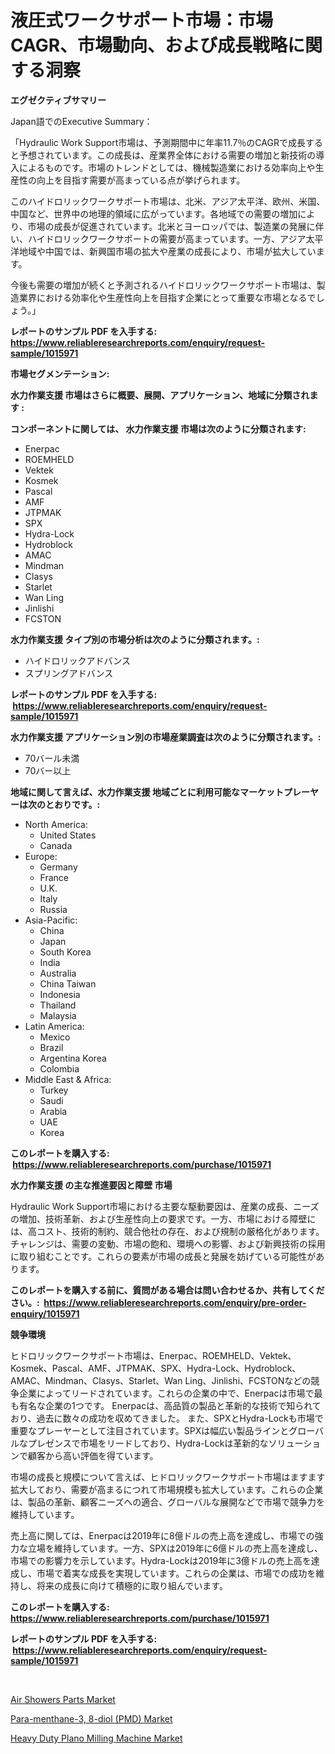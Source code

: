 <p><h1>液圧式ワークサポート市場：市場CAGR、市場動向、および成長戦略に関する洞察</h1></p><p><strong>エグゼクティブサマリー</strong></p>
<p><p>Japan語でのExecutive Summary：</p><p>「Hydraulic Work Support市場は、予測期間中に年率11.7％のCAGRで成長すると予想されています。この成長は、産業界全体における需要の増加と新技術の導入によるものです。市場のトレンドとしては、機械製造業における効率向上や生産性の向上を目指す需要が高まっている点が挙げられます。</p><p>このハイドロリックワークサポート市場は、北米、アジア太平洋、欧州、米国、中国など、世界中の地理的領域に広がっています。各地域での需要の増加により、市場の成長が促進されています。北米とヨーロッパでは、製造業の発展に伴い、ハイドロリックワークサポートの需要が高まっています。一方、アジア太平洋地域や中国では、新興国市場の拡大や産業の成長により、市場が拡大しています。</p><p>今後も需要の増加が続くと予測されるハイドロリックワークサポート市場は、製造業界における効率化や生産性向上を目指す企業にとって重要な市場となるでしょう。」</p></p>
<p><strong>レポートのサンプル PDF を入手する: <a href="https://www.reliableresearchreports.com/enquiry/request-sample/1015971">https://www.reliableresearchreports.com/enquiry/request-sample/1015971</a></strong></p>
<p><strong>市場セグメンテーション:</strong></p>
<p><strong> 水力作業支援 市場はさらに概要、展開、アプリケーション、地域に分類されます :</strong></p>
<p><strong>コンポーネントに関しては、 水力作業支援 市場は次のように分類されます: &nbsp;</strong></p>
<p><ul><li>Enerpac</li><li>ROEMHELD</li><li>Vektek</li><li>Kosmek</li><li>Pascal</li><li>AMF</li><li>JTPMAK</li><li>SPX</li><li>Hydra-Lock</li><li>Hydroblock</li><li>AMAC</li><li>Mindman</li><li>Clasys</li><li>Starlet</li><li>Wan Ling</li><li>Jinlishi</li><li>FCSTON</li></ul></p>
<p><strong> 水力作業支援 タイプ別の市場分析は次のように分類されます。:</strong></p>
<p><ul><li>ハイドロリックアドバンス</li><li>スプリングアドバンス</li></ul></p>
<p><strong>レポートのサンプル PDF を入手する: &nbsp;<a href="https://www.reliableresearchreports.com/enquiry/request-sample/1015971">https://www.reliableresearchreports.com/enquiry/request-sample/1015971</a></strong></p>
<p><strong> 水力作業支援 アプリケーション別の市場産業調査は次のように分類されます。:</strong></p>
<p><ul><li>70バール未満</li><li>70バー以上</li></ul></p>
<p><strong>地域に関して言えば、水力作業支援 地域ごとに利用可能なマーケットプレーヤーは次のとおりです。:</strong></p>
<p><ul>
    <li>
        North America:
        <ul>
            <li>United States</li>
            <li>Canada</li>
        </ul>
    </li>
    <li>
        Europe:
        <ul>
            <li>Germany</li>
            <li>France</li>
            <li>U.K.</li>
            <li>Italy</li>
            <li>Russia</li>
        </ul>
    </li>
    <li>
        Asia-Pacific:
        <ul>
            <li>China</li>
            <li>Japan</li>
            <li>South Korea</li>
            <li>India</li>
            <li>Australia</li>
            <li>China Taiwan</li>
            <li>Indonesia</li>
            <li>Thailand</li>
            <li>Malaysia</li>
        </ul>
    </li>
    <li>
        Latin America:
        <ul>
            <li>Mexico</li>
            <li>Brazil</li>
            <li>Argentina Korea</li>
            <li>Colombia</li>
        </ul>
    </li>
    <li>
        Middle East & Africa:
        <ul>
            <li>Turkey</li>
            <li>Saudi</li>
            <li>Arabia</li>
            <li>UAE</li>
            <li>Korea</li>
        </ul>
    </li>
    </ul></p>
<p><strong>このレポートを購入する: &nbsp;<a href="https://www.reliableresearchreports.com/purchase/1015971">https://www.reliableresearchreports.com/purchase/1015971</a></strong></p>
<p><strong>水力作業支援 の主な推進要因と障壁 市場</strong></p>
<p><p>Hydraulic Work Support市場における主要な駆動要因は、産業の成長、ニーズの増加、技術革新、および生産性向上の要求です。一方、市場における障壁には、高コスト、技術的制約、競合他社の存在、および規制の厳格化があります。チャレンジは、需要の変動、市場の飽和、環境への影響、および新興技術の採用に取り組むことです。これらの要素が市場の成長と発展を妨げている可能性があります。</p></p>
<p><strong>このレポートを購入する前に、質問がある場合は問い合わせるか、共有してください。:&nbsp; <a href="https://www.reliableresearchreports.com/enquiry/pre-order-enquiry/1015971">https://www.reliableresearchreports.com/enquiry/pre-order-enquiry/1015971</a></strong></p>
<p><strong>競争環境</strong></p>
<p><p>ヒドロリックワークサポート市場は、Enerpac、ROEMHELD、Vektek、Kosmek、Pascal、AMF、JTPMAK、SPX、Hydra-Lock、Hydroblock、AMAC、Mindman、Clasys、Starlet、Wan Ling、Jinlishi、FCSTONなどの競争企業によってリードされています。これらの企業の中で、Enerpacは市場で最も有名な企業の1つです。 Enerpacは、高品質の製品と革新的な技術で知られており、過去に数々の成功を収めてきました。 また、SPXとHydra-Lockも市場で重要なプレーヤーとして注目されています。SPXは幅広い製品ラインとグローバルなプレゼンスで市場をリードしており、Hydra-Lockは革新的なソリューションで顧客から高い評価を得ています。</p><p>市場の成長と規模について言えば、ヒドロリックワークサポート市場はますます拡大しており、需要が高まるにつれて市場規模も拡大しています。これらの企業は、製品の革新、顧客ニーズへの適合、グローバルな展開などで市場で競争力を維持しています。</p><p>売上高に関しては、Enerpacは2019年に8億ドルの売上高を達成し、市場での強力な立場を維持しています。一方、SPXは2019年に6億ドルの売上高を達成し、市場での影響力を示しています。Hydra-Lockは2019年に3億ドルの売上高を達成し、市場で着実な成長を実現しています。これらの企業は、市場での成功を維持し、将来の成長に向けて積極的に取り組んでいます。</p></p>
<p><strong>このレポートを購入する: &nbsp; <a href="https://www.reliableresearchreports.com/purchase/1015971">https://www.reliableresearchreports.com/purchase/1015971</a></strong></p>
<p><strong>レポートのサンプル PDF を入手する: &nbsp;<a href="https://www.reliableresearchreports.com/enquiry/request-sample/1015971">https://www.reliableresearchreports.com/enquiry/request-sample/1015971</a></strong><strong></strong></p>
<p>&nbsp;</p>
<p><p><a href="https://view.publitas.com/reportprime-1/air-showers-parts-market-size-share-trends-analysis-report-by-application-regional-outlook-competitive-strategies-and-segment-forecasts-2023-2030/">Air Showers Parts Market</a></p><p><a href="https://view.publitas.com/reportprime-1/para-menthane-3-8-diol-pmd-market-size-growth-outlook-from-2023-to-2030-projecting-at-markets-trends-analysis-by-application-regional-outlook-and-revenue/">Para-menthane-3, 8-diol (PMD) Market</a></p><p><a href="https://view.publitas.com/reportprime-1/heavy-duty-plano-milling-machine-market-research-report-forecasted-for-period-from-2023-2030-by-market-type-market-application-and-region/">Heavy Duty Plano Milling Machine Market</a></p></p>
